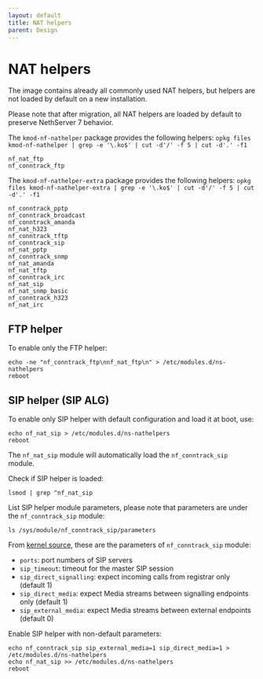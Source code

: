 ```yaml
---
layout: default
title: NAT helpers
parent: Design
---
```


# NAT helpers

The image contains already all commonly used NAT helpers,
but helpers are not loaded by default on a new installation.

Please note that after migration, all NAT helpers are loaded
by default to preserve NethServer 7 behavior.

The `kmod-nf-nathelper` package provides the following helpers:
`opkg files kmod-nf-nathelper | grep -e '\.ko$' | cut -d'/' -f 5 | cut -d'.' -f1`
```
nf_nat_ftp
nf_conntrack_ftp
```

The `kmod-nf-nathelper-extra` package provides the following helpers:
`opkg files kmod-nf-nathelper-extra | grep -e '\.ko$' | cut -d'/' -f 5 | cut -d'.' -f1`
```
nf_conntrack_pptp
nf_conntrack_broadcast
nf_conntrack_amanda
nf_nat_h323
nf_conntrack_tftp
nf_conntrack_sip
nf_nat_pptp
nf_conntrack_snmp
nf_nat_amanda
nf_nat_tftp
nf_conntrack_irc
nf_nat_sip
nf_nat_snmp_basic
nf_conntrack_h323
nf_nat_irc
```

## FTP helper

To enable only the FTP helper:
```
echo -ne "nf_conntrack_ftp\nnf_nat_ftp\n" > /etc/modules.d/ns-nathelpers
reboot
```

## SIP helper (SIP ALG)

To enable only SIP helper with default configuration and load it at boot, use:
```
echo nf_nat_sip > /etc/modules.d/ns-nathelpers
reboot
```
The `nf_nat_sip` module will automatically load the `nf_conntrack_sip` module.

Check if SIP helper is loaded:
```
lsmod | grep ^nf_nat_sip
```

List SIP helper module parameters, please note that parameters are under the `nf_conntrack_sip` module:
```
ls /sys/module/nf_conntrack_sip/parameters
```

From [kernel source](https://github.com/torvalds/linux/blob/v5.10/net/netfilter/nf_conntrack_sip.c), these are the parameters of `nf_conntrack_sip` module:
- `ports`: port numbers of SIP servers
- `sip_timeout`: timeout for the master SIP session
- `sip_direct_signalling`: expect incoming calls from registrar only (default 1)
- `sip_direct_media`: expect Media streams between signalling endpoints only (default 1)
- `sip_external_media`: expect Media streams between external endpoints (default 0)


Enable SIP helper with non-default parameters:
```
echo nf_conntrack_sip sip_external_media=1 sip_direct_media=1 > /etc/modules.d/ns-nathelpers
echo nf_nat_sip >> /etc/modules.d/ns-nathelpers
reboot
```
